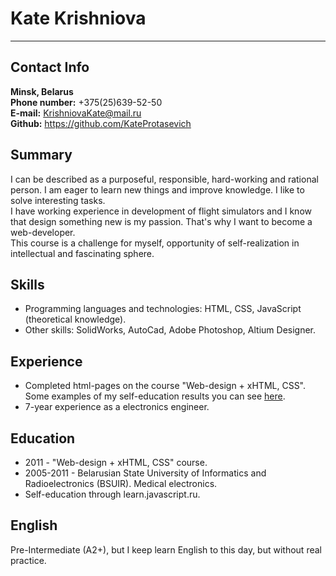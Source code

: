 # Kate Krishniova
-----------------------------------
## Contact Info
**Minsk, Belarus**  
**Phone number:** +375(25)639-52-50   
**E-mail:** KrishniovaKate@mail.ru  
**Github:** https://github.com/KateProtasevich
## Summary
I can be described as a purposeful, responsible, hard-working and rational person. I am eager to learn new things and improve knowledge. I like to solve interesting tasks.  
I have working experience in development of flight simulators and I know that design something new is my passion. That's why I want to become a web-developer.  
This course is a challenge for myself, opportunity of self-realization in intellectual and fascinating sphere.
## Skills
* Programming languages and technologies: HTML, CSS,  JavaScript (theoretical knowledge).  
* Other skills: SolidWorks, AutoCad, Adobe Photoshop, Altium Designer.
## Experience
* Completed html-pages on the course "Web-design + xHTML, CSS". Some examples of my self-education results you can see [here](https://kateprotasevich.github.io/pages_examples/).
* 7-year experience as a electronics engineer.
## Education
* 2011 - "Web-design + xHTML, CSS" course.
* 2005-2011 - Belarusian State University of Informatics and Radioelectronics (BSUIR). Medical electronics.
* Self-education through learn.javascript.ru.
## English
Pre-Intermediate (A2+), but I keep learn English to this day, but without real practice.

